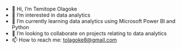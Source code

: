 - 👋 Hi, I’m Temitope Olagoke
- 👀 I’m interested in data analytics
- 🌱 I’m currently learning data analytics using Microsoft Power BI and Python
- 💞️ I’m looking to collaborate on projects relating to data analytics
- 📫 How to reach me: tolagoke8@gmail.com

<!---
temitopeandres/temitopeandres is a ✨ special ✨ repository because its `README.md` (this file) appears on your GitHub profile.
You can click the Preview link to take a look at your changes.
--->
